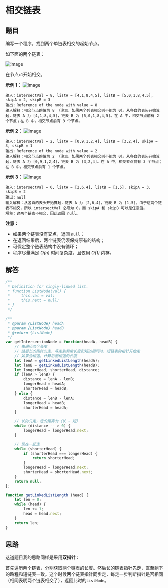 # 相交链表
## 题目
编写一个程序，找到两个单链表相交的起始节点。

如下面的两个链表：

![image](https://assets.leetcode-cn.com/aliyun-lc-upload/uploads/2018/12/14/160_statement.png)

在节点``c1``开始相交。

**示例 1：**
![image](https://assets.leetcode-cn.com/aliyun-lc-upload/uploads/2018/12/14/160_example_1.png)
```
输入：intersectVal = 8, listA = [4,1,8,4,5], listB = [5,0,1,8,4,5], skipA = 2, skipB = 3
输出：Reference of the node with value = 8
输入解释：相交节点的值为 8 （注意，如果两个列表相交则不能为 0）。从各自的表头开始算起，链表 A 为 [4,1,8,4,5]，链表 B 为 [5,0,1,8,4,5]。在 A 中，相交节点前有 2 个节点；在 B 中，相交节点前有 3 个节点。
```

**示例 2：**
![image](https://assets.leetcode-cn.com/aliyun-lc-upload/uploads/2018/12/14/160_example_2.png)
```
输入：intersectVal = 2, listA = [0,9,1,2,4], listB = [3,2,4], skipA = 3, skipB = 1
输出：Reference of the node with value = 2
输入解释：相交节点的值为 2 （注意，如果两个列表相交则不能为 0）。从各自的表头开始算起，链表 A 为 [0,9,1,2,4]，链表 B 为 [3,2,4]。在 A 中，相交节点前有 3 个节点；在 B 中，相交节点前有 1 个节点。
```

**示例 3：**
![image](https://assets.leetcode-cn.com/aliyun-lc-upload/uploads/2018/12/14/160_example_3.png)
```
输入：intersectVal = 0, listA = [2,6,4], listB = [1,5], skipA = 3, skipB = 2
输出：null
输入解释：从各自的表头开始算起，链表 A 为 [2,6,4]，链表 B 为 [1,5]。由于这两个链表不相交，所以 intersectVal 必须为 0，而 skipA 和 skipB 可以是任意值。
解释：这两个链表不相交，因此返回 null。
```

**注意：**

- 如果两个链表没有交点，返回 ``null``；
- 在返回结果后，两个链表仍须保持原有的结构；
- 可假定整个链表结构中没有循环；
- 程序尽量满足 *O(n)* 时间复杂度，且仅用 *O(1)* 内存。

## 解答
```js
/**
 * Definition for singly-linked list.
 * function ListNode(val) {
 *     this.val = val;
 *     this.next = null;
 * }
 */

/**
 * @param {ListNode} headA
 * @param {ListNode} headB
 * @return {ListNode}
 */
var getIntersectionNode = function(headA, headB) {
    // 先遍历两个长度
    // 然后长的指针先走，等走到剩余长度和短的相同时，短链表的指针开始走
    // 如果会相遇，计算后面相遇的长度
    let lenA = getLinkedListLength(headA);
    let lenB = getLinkedListLength(headB);
    let longerHead, shorterHead, distance;
    if (lenA > lenB) {
        distance = lenA - lenB;
        longerHead = headA;
        shorterHead = headB;
    } else {
        distance = lenB - lenA;
        longerHead = headB;
        shorterHead = headA;
    }

    // 长的先走，走的距离为（长 - 短）
    while (distance -- > 0) {
        longerHead = longerHead.next;
    }

    // 现在一起走
    while (shorterHead) {
        if (shorterHead === longerHead) {
            return shorterHead;
        }
        longerHead = longerHead.next;
        shorterHead = shorterHead.next;
    }
    return null;
};

function getLinkedListLength (head) {
    let len = 0;
    while (head) {
        len += 1;
        head = head.next;
    }
    return len;
}
```
## 思路
这道题目我的思路同样是采用**双指针**：

首先遍历两个链表，分别获取两个链表的长度。然后长的链表指针先走，直至剩下的路程和短链表一致。这个时候两个链表指针同步走，每走一步判断指针是否相同（相同表明两个链表相交了），返回此时的``ListNode``。